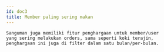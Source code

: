 ```yaml
---
id: doc3
title: Member paling sering makan
---
```

	Sanguman juga memiliki fitur penghargaan untuk member/user
	yang sering melakukan orders, sama seperti koki terajin, 
	penghargaan ini juga di filter dalam satu bulan/per-bulan.